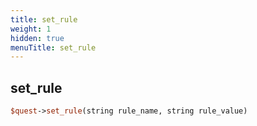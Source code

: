 ```yaml
---
title: set_rule
weight: 1
hidden: true
menuTitle: set_rule
---
```

## set_rule
```perl
$quest->set_rule(string rule_name, string rule_value)
```